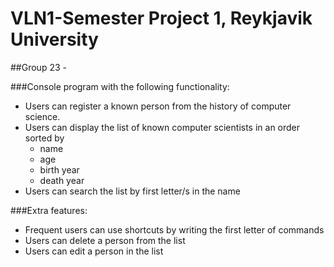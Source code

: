 # VLN1-Semester Project 1, Reykjavik University
##Group 23 -

###Console program with the following functionality:
<ul>
   <li>Users can register a known person from the history of computer science.</li>
    <li>Users can display the list of known computer scientists in an order sorted by 
    <ul>
      <li>name</li>
      <li>age</li>
      <li>birth year</li> 
      <li>death year</li>
    </ul>
    <li>Users can search the list by first letter/s in the name</li>
</ul>
###Extra features:
<ul>
   <li>Frequent users can use shortcuts by writing the first letter of commands</li>
   <li>Users can delete a person from the list</li>
   <li>Users can edit a person in the list</li>
